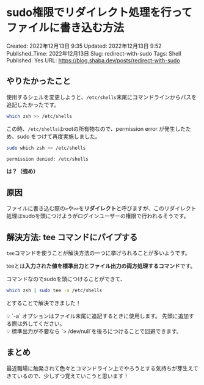 # sudo権限でリダイレクト処理を行ってファイルに書き込む方法

Created: 2022年12月13日 9:35
Updated: 2022年12月13日 9:52
Published_Time: 2022年12月13日
Slug: redirect-with-sudo
Tags: Shell
Published: Yes
URL: https://blog.shaba.dev/posts/redirect-with-sudo

## やりたかったこと

使用するシェルを変更しようと、`/etc/shells`末尾にコマンドラインからパスを追記したかったです。

```bash
which zsh >> /etc/shells
```

この時、`/etc/shells`はrootの所有物なので、permission error が発生したため、sudo をつけて再度実施しました。

```bash
sudo which zsh >> /etc/shells
```

```bash
permission denied: /etc/shells
```

**は？（強め）**

## 原因

ファイルに書き込む際の`>`や`>>`を**リダイレクト**と呼びますが、このリダイレクト処理はsudoを頭につけようがログインユーザーの権限で行われるそうです。

## 解決方法: tee コマンドにパイプする

`tee`コマンドを使うことが解決方法の一つに挙げられることが多いようです。

teeとは**入力された値を標準出力とファイル出力の両方処理するコマンド**です。

コマンドなのでsudoを頭につけることができて、

```bash
which zsh | sudo tee -a /etc/shells
```

とすることで解決できました！

<aside>
💡 `-a` オプションはファイル末尾に追記するときに使用します。
先頭に追加する際は外してください。

</aside>

<aside>
💡 標準出力が不要なら `> /dev/null`を後ろにつけることで回避できます。

</aside>

## まとめ

最近職場に触発されて色々とコマンドライン上でやろうとする気持ちが芽生えてきているので、少しずつ覚えていこうと思います！